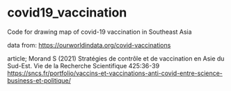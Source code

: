 # covid19_vaccination
Code for drawing map of covid-19 vaccination in Southeast Asia

data from:
https://ourworldindata.org/covid-vaccinations

article;
Morand S (2021) Stratégies de contrôle et de vaccination en Asie du Sud-Est. Vie de la Recherche Scientifique 425:36-39
https://sncs.fr/portfolio/vaccins-et-vaccinations-anti-covid-entre-science-business-et-politique/
